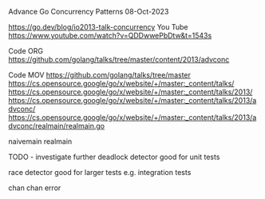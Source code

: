 Advance Go Concurrency Patterns
08-Oct-2023

https://go.dev/blog/io2013-talk-concurrency
You Tube
https://www.youtube.com/watch?v=QDDwwePbDtw&t=1543s


Code ORG
https://github.com/golang/talks/tree/master/content/2013/advconc

Code MOV
https://github.com/golang/talks/tree/master
https://cs.opensource.google/go/x/website/+/master:_content/talks/
https://cs.opensource.google/go/x/website/+/master:_content/talks/2013/
https://cs.opensource.google/go/x/website/+/master:_content/talks/2013/advconc/
https://cs.opensource.google/go/x/website/+/master:_content/talks/2013/advconc/realmain/realmain.go


naivemain
realmain


TODO - investigate further
deadlock detector
good for unit tests

race detector
good for larger tests e.g. integration tests

chan chan error


